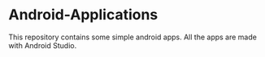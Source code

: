 # Android-Applications
This repository contains some simple android apps. All the apps are made with Android Studio.
